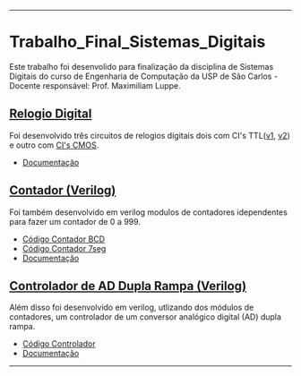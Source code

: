 ---

# Trabalho_Final_Sistemas_Digitais

 Este trabalho foi desenvolido para finalização da disciplina de Sistemas Digitais do curso de Engenharia de Computação da USP de São Carlos - Docente responsável: Prof. Maximiliam Luppe.
 
## [Relogio Digital](/Relogio_Digital/)

 Foi desenvolvido três circuitos de relogios digitais dois com CI's TTL([v1](/Circuito_TTL/v1/Circuito_TTL_v1.PDF), [v2](/Circuito_TTL/v2/Circuito_TTL_v2.PDF)) e outro com [CI's CMOS](/Circuito_CMOS/CMOS_Relogio.PDF).

 * [Documentação](/Relogio_Digital.pdf)

## [Contador (Verilog)](/Contador999/)

 Foi também desenvolvido em verilog modulos de contadores idependentes para fazer um contador de 0 a 999.

 * [Código Contador BCD](/Contador999%20-%20Parte3/contador999_BCD.v)
 * [Código Contador 7seg](/Contador999%20-%20Parte3/contador999_7seg.v)
 * [Documentação](/Contador999%20-%20Parte3/README.md)

## [Controlador de AD Dupla Rampa (Verilog)](/Controlador%20-%20Parte%204/)

 Além disso foi desenvolvido em verilog, utlizando dos módulos de contadores, um controlador de um conversor analógico digital (AD) dupla rampa.

 * [Código Controlador](/Controlador%20-%20Parte%204/controlador.v)
 * [Documentação](/Controlador%20-%20Parte%204/README.md)

 ---